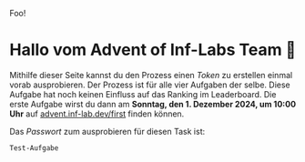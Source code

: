 Foo!

# Hallo vom Advent of Inf-Labs Team 👋

Mithilfe dieser Seite kannst du den Prozess einen _Token_ zu erstellen einmal vorab ausprobieren. Der Prozess ist für
alle vier Aufgaben der selbe. Diese Aufgabe hat noch keinen Einfluss auf das Ranking im Leaderboard. Die erste Aufgabe
wirst du dann am **Sonntag, den 1. Dezember 2024, um 10:00 Uhr**
auf [advent.inf-lab.dev/first](https://advent.inf-lab.dev/first) finden können.

Das _Passwort_ zum ausprobieren für diesen Task ist:

```
Test-Aufgabe
```
